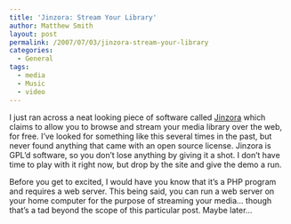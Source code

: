 ```yaml
---
title: 'Jinzora: Stream Your Library'
author: Matthew Smith
layout: post
permalink: /2007/07/03/jinzora-stream-your-library
categories:
  - General
tags:
  - media
  - Music
  - video
---
```

I just ran across a neat looking piece of software called [Jinzora][1] which claims to allow you to browse and stream your media library over the web, for free. I&#8217;ve looked for something like this several times in the past, but never found anything that came with an open source license. Jinzora is GPL&#8217;d software, so you don&#8217;t lose anything by giving it a shot. I don&#8217;t have time to play with it right now, but drop by the site and give the demo a run.

Before you get to excited, I would have you know that it&#8217;s a PHP program and requires a web server. This being said, you can run a web server on your home computer for the purpose of streaming your media&#8230; though that&#8217;s a tad beyond the scope of this particular post. Maybe later&#8230;

 [1]: http://www.jinzora.org/index.php